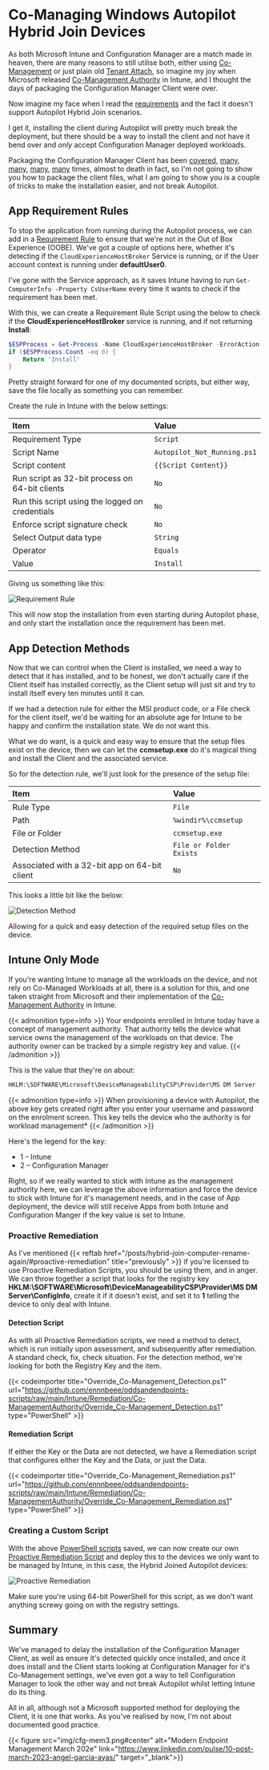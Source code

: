 # Co-Managing Windows Autopilot Hybrid Join Devices


As both Microsoft Intune and Configuration Manager are a match made in heaven, there are many reasons to still utilise both, either using [Co-Management](https://learn.microsoft.com/en-us/mem/configmgr/comanage/overview) or just plain old [Tenant Attach](https://learn.microsoft.com/en-us/mem/configmgr/tenant-attach/device-sync-actions), so imagine my joy when Microsoft released [Co-Management Authority](https://learn.microsoft.com/en-us/mem/configmgr/comanage/autopilot-enrollment) in Intune, and I thought the days of packaging the Configuration Manager Client were over.

Now imagine my face when I read the [requirements](https://learn.microsoft.com/en-us/mem/configmgr/comanage/autopilot-enrollment#requirements) and the fact it doesn't support Autopilot Hybrid Join scenarios.

I get it, installing the client during Autopilot will pretty much break the deployment, but there should be a way to install the client and not have it bend over and *only*  accept Configuration Manager deployed workloads.

Packaging the Configuration Manager Client has been [covered](https://www.anoopcnair.com/sccm-internet-client-management/), [many](https://www.anoopcnair.com/how-to-install-sccm-client-using-intune-for-autopilot-provisioned-devices/), [many](https://eskonr.com/2019/07/how-to-install-sccm-client-from-microsoft-intune-for-co-managed-and-cmg-notes-from-the-field/), [many](https://amirsayes.co.uk/2021/11/23/automate-installing-sccm-client-for-azure-ad-autopilot-devices-via-intune-and-powershell/), [many](https://www.imab.dk/deploy-the-sccm-client-using-microsoft-intune-and-the-cloud-management-gateway-no-pki-certificates/) times, almost to death in fact, so I'm not going to show you how to package the client files, what I am going to show you is a couple of tricks to make the installation easier, and not break Autopilot.

## App Requirement Rules

To stop the application from running during the Autopilot process, we can add in a [Requirement Rule](https://learn.microsoft.com/en-us/mem/intune/apps/apps-win32-add#step-3-requirements) to ensure that we're not in the Out of Box Experience (OOBE). We've got a couple of options here, whether it's detecting if the `CloudExperienceHostBroker` Service is running, or if the User account context is running under **defaultUser0**.

I've gone with the Service approach, as it saves Intune having to run `Get-ComputerInfo -Property CsUserName` every time it wants to check if the requirement has been met.

With this, we can create a Requirement Rule Script using the below to check if the **CloudExperienceHostBroker** service is running, and if not returning **Install**:

```PowerShell
$ESPProcess = Get-Process -Name CloudExperienceHostBroker -ErrorAction SilentlyContinue
if ($ESPProcess.Count -eq 0) {
    Return 'Install'
}
```

Pretty straight forward for one of my documented scripts, but either way, save the file locally as something you can remember.

Create the rule in Intune with the below settings:

| Item | Value |
| :- | :- |
| Requirement Type | `Script` |
| Script Name | `Autopilot_Not_Running.ps1` |
| Script content | `{{Script Content}}` |
| Run script as 32-bit process on 64-bit clients | `No` |
| Run this script using the logged on credentials | `No` |
| Enforce script signature check | `No` |
| Select Output data type | `String` |
| Operator | `Equals` |
| Value | `Install` |

Giving us something like this:

![Requirement Rule](img/cfg-ap-requirement.png "Microsoft Intune application requirement rule.")

This will now stop the installation from even starting during Autopilot phase, and only start the installation once the requirement has been met.

## App Detection Methods

Now that we can control when the Client is installed, we need a way to detect that it has installed, and to be honest, we don't actually care if the Client itself has installed correctly, as the Client setup will just sit and try to install itself every ten minutes until it can.

If we had a detection rule for either the MSI product code, or a File check for the client itself, we'd be waiting for an absolute age for Intune to be happy and confirm the installation state. We do not want this.

What we do want, is a quick and easy way to ensure that the setup files exist on the device, then we can let the **ccmsetup.exe** do it's magical thing and install the Client and the associated service.

So for the detection rule, we'll just look for the presence of the setup file:

| Item | Value |
| :- | :- |
| Rule Type | `File` |
| Path | `%windir%\ccmsetup` |
| File or Folder | `ccmsetup.exe` |
| Detection Method | `File or Folder Exists` |
| Associated with a 32-bit app on 64-bit client | `No` |

This looks a little bit like the below:

![Detection Method](img/cfg-ap-detection.png "Microsoft Intune application detection method.")

Allowing for a quick and easy detection of the required setup files on the device.

## Intune Only Mode

If you're wanting Intune to manage all the workloads on the device, and not rely on Co-Managed Workloads at all, there is a solution for this, and one taken straight from Microsoft and their implementation of the [Co-Management Authority](https://techcommunity.microsoft.com/t5/microsoft-intune-blog/co-management-settings-windows-autopilot-with-co-management/ba-p/3638500) in Intune.

{{< admonition type=info >}}
Your endpoints enrolled in Intune today have a concept of management authority. That authority tells the device what service owns the management of the workloads on that device. The authority owner can be tracked by a simple registry key and value.
{{< /admonition >}}

This is the value that they're on about:

```txt
HKLM:\SOFTWARE\Microsoft\DeviceManageabilityCSP\Provider\MS DM Server
```

{{< admonition type=info >}}
When provisioning a device with Autopilot, the above key gets created right after you enter your username and password on the enrolment screen. This key tells the device who the authority is for workload management*
{{< /admonition >}}

Here's the legend for the key:

- 1 – Intune
- 2 – Configuration Manager

Right, so if we really wanted to stick with Intune as the management authority here, we can leverage the above information and force the device to stick with Intune for it's management needs, and in the case of App deployment, the device will still receive Apps from both Intune and Configuration Manger if the key value is set to Intune.

### Proactive Remediation

As I've mentioned {{< reftab href="/posts/hybrid-join-computer-rename-again/#proactive-remediation" title="previously" >}} if you're licensed to use Proactive Remediation Scripts, you should be using them, and in anger. We can throw together a script that looks for the registry key **HKLM:\SOFTWARE\Microsoft\DeviceManageabilityCSP\Provider\MS DM Server\ConfigInfo**, create it if it doesn't exist, and set it to **1** telling the device to only deal with Intune.

#### Detection Script

As with all Proactive Remediation scripts, we need a method to detect, which is run initially upon assessment, and subsequently after remediation. A standard check, fix, check situation. For the detection method, we're looking for both the Registry Key and the item.

{{< codeimporter title="Override_Co-Management_Detection.ps1" url="https://github.com/ennnbeee/oddsandendpoints-scripts/raw/main/Intune/Remediation/Co-ManagementAuthority/Override_Co-Management_Detection.ps1" type="PowerShell" >}}

#### Remediation Script

If either the Key or the Data are not detected, we have a Remediation script that configures either the Key and the Data, or just the Data.

{{< codeimporter title="Override_Co-Management_Remediation.ps1" url="https://github.com/ennnbeee/oddsandendpoints-scripts/raw/main/Intune/Remediation/Co-ManagementAuthority/Override_Co-Management_Remediation.ps1" type="PowerShell" >}}

### Creating a Custom Script

With the above [PowerShell scripts](https://github.com/ennnbeee/oddsandendpoints-scripts/tree/main/Intune/Remediation/Co-ManagementAuthority) saved, we can now create our own [Proactive Remediation Script](https://endpoint.microsoft.com/#view/Microsoft_Intune_Enrollment/UXAnalyticsMenu/~/proactiveRemediations) and deploy this to the devices we only want to be managed by Intune, in this case, the Hybrid Joined Autopilot devices:

![Proactive Remediation](img/cfg-ap-pa.png "Microsoft Intune remediation script.")

Make sure you're using 64-bit PowerShell for this script, as we don't want anything screwy going on with the registry settings.

## Summary

We've managed to delay the installation of the Configuration Manager Client, as well as ensure it's detected quickly once installed, and once it does install and the Client starts looking at Configuration Manager for it's Co-Management settings, we've even got a way to tell Configuration Manager to look the other way and not break Autopilot whilst letting Intune do its thing.

All in all, although not a Microsoft supported method for deploying the Client, it is one that works. As you've realised by now, I'm not about documented good practice.

{{< figure src="img/cfg-mem3.png#center" alt="Modern Endpoint Management March 202e" link="https://www.linkedin.com/pulse/10-post-march-2023-angel-garcia-ayas/" target="_blank">}}
